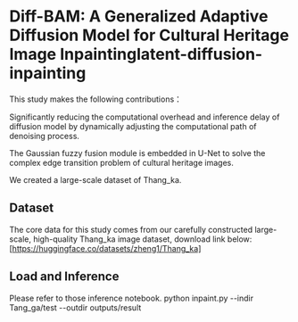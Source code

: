 # Diff-BAM: A Generalized Adaptive Diffusion Model for Cultural Heritage Image Inpaintinglatent-diffusion-inpainting
This study makes the following contributions：

Significantly reducing the computational overhead and inference delay of diffusion model by dynamically adjusting the computational path of denoising process.

The Gaussian fuzzy fusion module is embedded in U-Net to solve the complex edge transition problem of cultural heritage images.

We created a large-scale dataset of Thang_ka.
## Dataset
The core data for this study comes from our carefully constructed large-scale, high-quality Thang_ka image dataset, download link below:
[https://huggingface.co/datasets/zheng1/Thang_ka]

## Load and Inference
Please refer to those inference notebook.
python inpaint.py --indir Tang_ga/test --outdir outputs/result
